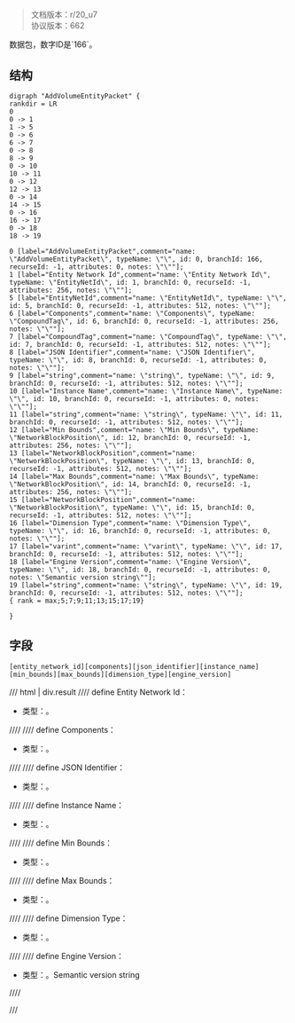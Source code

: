 # <!-- md:samp AddVolumeEntityPacket -->

> 文档版本：r/20_u7<br/>协议版本：662

<!-- md:samp AddVolumeEntityPacket -->数据包，数字ID是`166`。

## 结构

```viz
digraph "AddVolumeEntityPacket" {
rankdir = LR
0
0 -> 1
1 -> 5
0 -> 6
6 -> 7
0 -> 8
8 -> 9
0 -> 10
10 -> 11
0 -> 12
12 -> 13
0 -> 14
14 -> 15
0 -> 16
16 -> 17
0 -> 18
18 -> 19

0 [label="AddVolumeEntityPacket",comment="name: \"AddVolumeEntityPacket\", typeName: \"\", id: 0, branchId: 166, recurseId: -1, attributes: 0, notes: \"\""];
1 [label="Entity Network Id",comment="name: \"Entity Network Id\", typeName: \"EntityNetId\", id: 1, branchId: 0, recurseId: -1, attributes: 256, notes: \"\""];
5 [label="EntityNetId",comment="name: \"EntityNetId\", typeName: \"\", id: 5, branchId: 0, recurseId: -1, attributes: 512, notes: \"\""];
6 [label="Components",comment="name: \"Components\", typeName: \"CompoundTag\", id: 6, branchId: 0, recurseId: -1, attributes: 256, notes: \"\""];
7 [label="CompoundTag",comment="name: \"CompoundTag\", typeName: \"\", id: 7, branchId: 0, recurseId: -1, attributes: 512, notes: \"\""];
8 [label="JSON Identifier",comment="name: \"JSON Identifier\", typeName: \"\", id: 8, branchId: 0, recurseId: -1, attributes: 0, notes: \"\""];
9 [label="string",comment="name: \"string\", typeName: \"\", id: 9, branchId: 0, recurseId: -1, attributes: 512, notes: \"\""];
10 [label="Instance Name",comment="name: \"Instance Name\", typeName: \"\", id: 10, branchId: 0, recurseId: -1, attributes: 0, notes: \"\""];
11 [label="string",comment="name: \"string\", typeName: \"\", id: 11, branchId: 0, recurseId: -1, attributes: 512, notes: \"\""];
12 [label="Min Bounds",comment="name: \"Min Bounds\", typeName: \"NetworkBlockPosition\", id: 12, branchId: 0, recurseId: -1, attributes: 256, notes: \"\""];
13 [label="NetworkBlockPosition",comment="name: \"NetworkBlockPosition\", typeName: \"\", id: 13, branchId: 0, recurseId: -1, attributes: 512, notes: \"\""];
14 [label="Max Bounds",comment="name: \"Max Bounds\", typeName: \"NetworkBlockPosition\", id: 14, branchId: 0, recurseId: -1, attributes: 256, notes: \"\""];
15 [label="NetworkBlockPosition",comment="name: \"NetworkBlockPosition\", typeName: \"\", id: 15, branchId: 0, recurseId: -1, attributes: 512, notes: \"\""];
16 [label="Dimension Type",comment="name: \"Dimension Type\", typeName: \"\", id: 16, branchId: 0, recurseId: -1, attributes: 0, notes: \"\""];
17 [label="varint",comment="name: \"varint\", typeName: \"\", id: 17, branchId: 0, recurseId: -1, attributes: 512, notes: \"\""];
18 [label="Engine Version",comment="name: \"Engine Version\", typeName: \"\", id: 18, branchId: 0, recurseId: -1, attributes: 0, notes: \"Semantic version string\""];
19 [label="string",comment="name: \"string\", typeName: \"\", id: 19, branchId: 0, recurseId: -1, attributes: 512, notes: \"\""];
{ rank = max;5;7;9;11;13;15;17;19}

}

```

## 字段

```title='AddVolumeEntityPacket'
[entity_network_id][components][json_identifier][instance_name][min_bounds][max_bounds][dimension_type][engine_version]
```

/// html | div.result
//// define
Entity Network Id：[<!-- md:samp EntityNetId -->](../types/entitynetid.md)

- 类型：<!-- md:samp EntityNetId -->。


////
//// define
Components：[<!-- md:samp CompoundTag -->](../types/compoundtag.md)

- 类型：<!-- md:samp CompoundTag -->。


////
//// define
JSON Identifier：<!-- md:samp string -->

- 类型：<!-- md:samp string -->。


////
//// define
Instance Name：<!-- md:samp string -->

- 类型：<!-- md:samp string -->。


////
//// define
Min Bounds：[<!-- md:samp NetworkBlockPosition -->](../types/networkblockposition.md)

- 类型：<!-- md:samp NetworkBlockPosition -->。


////
//// define
Max Bounds：[<!-- md:samp NetworkBlockPosition -->](../types/networkblockposition.md)

- 类型：<!-- md:samp NetworkBlockPosition -->。


////
//// define
Dimension Type：<!-- md:samp varint -->

- 类型：<!-- md:samp varint -->。


////
//// define
Engine Version：<!-- md:samp string -->

- 类型：<!-- md:samp string -->。Semantic version string


////

///

